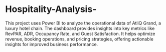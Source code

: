 # Hospitality-Analysis-
This project uses Power BI to analyze the operational data of AtliQ Grand, a luxury hotel chain. The dashboard provides insights into key metrics like RevPAR, ADR, Occupancy Rate, and Guest Satisfaction. It helps optimize revenue, booking operations, and pricing strategies, offering actionable insights for improved business performance.
